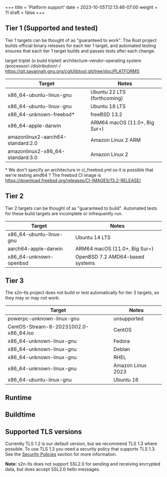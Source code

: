 +++
title = 'Platform support'
date = 2023-10-05T12:13:46-07:00
weight = 11
draft = false
+++

## Tier 1 (Supported and tested)

Tier 1 targets can be thought of as "guaranteed to work". The Rust project builds official binary releases for each tier 1 target, and automated testing ensures that each tier 1 target builds and passes tests after each change.

target triplet (o build triplet)
architecture-vendor-operating system
/processor/-/distribution/-/
https://git.savannah.gnu.org/cgit/libtool.git/tree/doc/PLATFORMS

Target                            | Notes
----------------------------------|------------------------------
x86_64-ubuntu-linux-gnu           | Ubuntu 22 LTS (forthcoming)
x86_64-ubuntu-linux-gnu           | Ubuntu 18 LTS
x86_64-unknown-freebsd*           | freeBSD 13.2
x86_64-apple-darwin               | ARM64 macOS (11.0+, Big Sur+)
amazonlinux2-aarch64-standard:2.0 | Amazon Linux 2 ARM
amazonlinux2-x86_64-standard:3.0  | Amazon Linux 2

\* We don't specify an architecture in ci_freebsd.yml so it is possible that we're testing amd64 ? The freebsd CI image is https://download.freebsd.org/releases/CI-IMAGES/13.2-RELEASE/
  
## Tier 2

Tier 2 targets can be thought of as "guaranteed to build". Automated tests for these build targets are incomplete or infrequently run.

Target            | Notes
------------------------|--------------------------------
x86_64-ubuntu-linux-gnu | Ubuntu 14 LTS
aarch64-apple-darwin    | ARM64 macOS (11.0+, Big Sur+)
x86_64-unknown-openbsd  | OpenBSD 7.2 AMD64-based systems

## Tier 3

The s2n-tls project does not build or test automatically for tier 3 targets, so they may or may not work.

Target                          | Notes
--------------------------------------|--------------------
powerpc-unknown-linux-gnu             | unsupported
CentOS-Stream-8-20231002.0-x86_64.iso | CentOS
x86_64-unknown-linux-gnu               | Fedora
x86_64-unknown-linux-gnu               | Debian
x86_64-unknown-linux-gnu               | RHEL
x86_64-unknown-linux-gnu               | Amazon Linux 2023
x86_64-ubuntu-linux-gnu               | Ubuntu 16

## Runtime

## Buildtime

## Supported TLS versions

Currently TLS 1.2 is our default version, but we recommend TLS 1.3 where possible. To use TLS 1.3 you need a security policy that supports TLS 1.3. See the [Security Policies](#security-policies) section for more information.

**Note:** s2n-tls does not support SSL2.0 for sending and receiving encrypted data, but does accept SSL2.0 hello messages.